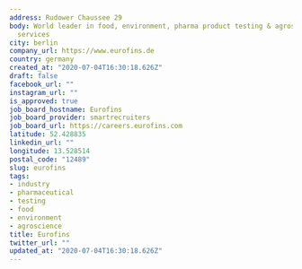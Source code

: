 ```yaml
---
address: Rudower Chaussee 29
body: World leader in food, environment, pharma product testing & agroscience CRO
  services
city: berlin
company_url: https://www.eurofins.de
country: germany
created_at: "2020-07-04T16:30:18.626Z"
draft: false
facebook_url: ""
instagram_url: ""
is_approved: true
job_board_hostname: Eurofins
job_board_provider: smartrecruiters
job_board_url: https://careers.eurofins.com
latitude: 52.428835
linkedin_url: ""
longitude: 13.528514
postal_code: "12489"
slug: eurofins
tags:
- industry
- pharmaceutical
- testing
- food
- environment
- agroscience
title: Eurofins
twitter_url: ""
updated_at: "2020-07-04T16:30:18.626Z"
---
```

